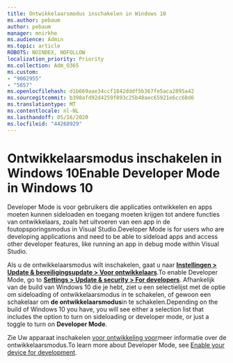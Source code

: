 ```yaml
---
title: Ontwikkelaarsmodus inschakelen in Windows 10
ms.author: pebaum
author: pebaum
manager: mnirkhe
ms.audience: Admin
ms.topic: article
ROBOTS: NOINDEX, NOFOLLOW
localization_priority: Priority
ms.collection: Adm_O365
ms.custom:
- "9002955"
- "5657"
ms.openlocfilehash: d1b669aae34ccf1842dddf5b367fe5aca2895a42
ms.sourcegitcommit: b398afd92d4259f893c25b48aec65921e6cc68d6
ms.translationtype: MT
ms.contentlocale: nl-NL
ms.lasthandoff: 05/16/2020
ms.locfileid: "44268929"
---
```

# <a name="enable-developer-mode-in-windows-10"></a><span data-ttu-id="93a70-102">Ontwikkelaarsmodus inschakelen in Windows 10</span><span class="sxs-lookup"><span data-stu-id="93a70-102">Enable Developer Mode in Windows 10</span></span>

<span data-ttu-id="93a70-103">Developer Mode is voor gebruikers die applicaties ontwikkelen en apps moeten kunnen sideloaden en toegang moeten krijgen tot andere functies van ontwikkelaars, zoals het uitvoeren van een app in de foutopsporingsmodus in Visual Studio.</span><span class="sxs-lookup"><span data-stu-id="93a70-103">Developer Mode is for users who are developing applications and need to be able to sideload apps and access other developer features, like running an app in debug mode within Visual Studio.</span></span>

<span data-ttu-id="93a70-104">Als u de ontwikkelaarsmodus wilt inschakelen, gaat u naar **[Instellingen > Update & beveiligingsupdate > Voor ontwikkelaars](ms-settings:developers?activationSource=GetHelp)**.</span><span class="sxs-lookup"><span data-stu-id="93a70-104">To enable Developer Mode, go to **[Settings > Update & security > For developers](ms-settings:developers?activationSource=GetHelp)**.</span></span> <span data-ttu-id="93a70-105">Afhankelijk van de build van Windows 10 die je hebt, ziet u een selectielijst met de optie om sideloading of ontwikkelaarsmodus in te schakelen, of gewoon een schakelaar om **de ontwikkelaarsmodus**in te schakelen.</span><span class="sxs-lookup"><span data-stu-id="93a70-105">Depending on the build of Windows 10 you have, you will see either a selection list that includes the option to turn on sideloading or developer mode, or just a toggle to turn on **Developer Mode**.</span></span>

<span data-ttu-id="93a70-106">Zie Uw apparaat inschakelen [voor ontwikkeling voor](https://docs.microsoft.com/windows/uwp/get-started/enable-your-device-for-development)meer informatie over de ontwikkelaarsmodus.</span><span class="sxs-lookup"><span data-stu-id="93a70-106">To learn more about Developer Mode, see [Enable your device for development](https://docs.microsoft.com/windows/uwp/get-started/enable-your-device-for-development).</span></span>

